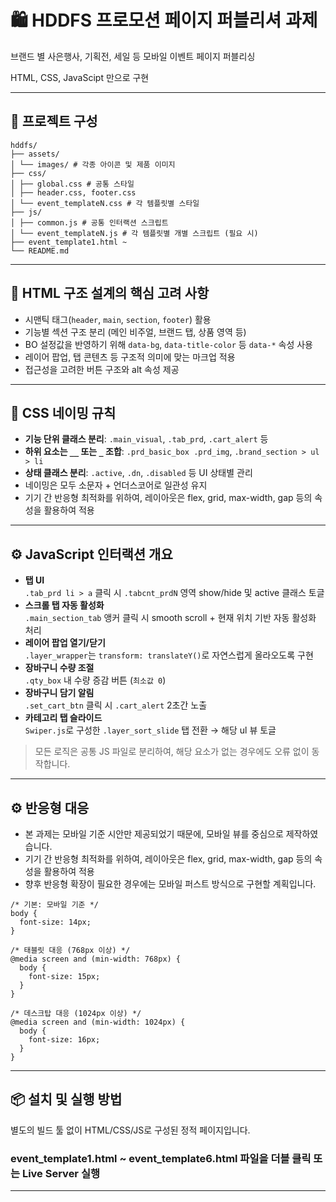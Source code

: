 # 🛍️ HDDFS 프로모션 페이지 퍼블리셔 과제


브랜드 별 사은행사, 기획전, 세일 등 모바일 이벤트 페이지 퍼블리싱

HTML, CSS, JavaScipt 만으로 구현

---

## 📂 프로젝트 구성

```
hddfs/
├── assets/
│ └── images/ # 각종 아이콘 및 제품 이미지
├── css/
│ ├── global.css # 공통 스타일
│ ├── header.css, footer.css
│ └── event_templateN.css # 각 템플릿별 스타일
├── js/
│ ├── common.js # 공통 인터랙션 스크립트
│ └── event_templateN.js # 각 템플릿별 개별 스크립트 (필요 시)
├── event_template1.html ~
└── README.md
```

---

## 🧱 HTML 구조 설계의 핵심 고려 사항

- 시맨틱 태그(`header`, `main`, `section`, `footer`) 활용
- 기능별 섹션 구조 분리 (메인 비주얼, 브랜드 탭, 상품 영역 등)
- BO 설정값을 반영하기 위해 `data-bg`, `data-title-color` 등 `data-*` 속성 사용
- 레이어 팝업, 탭 콘텐츠 등 구조적 의미에 맞는 마크업 적용
- 접근성을 고려한 버튼 구조와 alt 속성 제공

---

## 🎨 CSS 네이밍 규칙

- **기능 단위 클래스 분리**: `.main_visual`, `.tab_prd`, `.cart_alert` 등
- **하위 요소는 `__` 또는 `_` 조합**: `.prd_basic_box .prd_img`, `.brand_section > ul > li`
- **상태 클래스 분리**: `.active`, `.dn`, `.disabled` 등 UI 상태별 관리
- 네이밍은 모두 소문자 + 언더스코어로 일관성 유지
- 기기 간 반응형 최적화를 위하여, 레이아웃은 flex, grid, max-width, gap 등의 속성을 활용하여 적용
 
---

## ⚙️ JavaScript 인터랙션 개요

- **탭 UI**  
  `.tab_prd li > a` 클릭 시 `.tabcnt_prdN` 영역 show/hide 및 active 클래스 토글  
- **스크롤 탭 자동 활성화**  
  `.main_section_tab` 앵커 클릭 시 smooth scroll + 현재 위치 기반 자동 활성화 처리
- **레이어 팝업 열기/닫기**  
  `.layer_wrapper`는 `transform: translateY()`로 자연스럽게 올라오도록 구현
- **장바구니 수량 조절**  
  `.qty_box` 내 수량 증감 버튼 (`최소값 0`)
- **장바구니 담기 알림**  
  `.set_cart_btn` 클릭 시 `.cart_alert` 2초간 노출
- **카테고리 탭 슬라이드**  
  `Swiper.js`로 구성한 `.layer_sort_slide` 탭 전환 → 해당 ul 뷰 토글

> 모든 로직은 공통 JS 파일로 분리하여, 해당 요소가 없는 경우에도 오류 없이 동작합니다.

---

## ⚙️ 반응형 대응

- 본 과제는 모바일 기준 시안만 제공되었기 때문에, 모바일 뷰를 중심으로 제작하였습니다.
- 기기 간 반응형 최적화를 위하여, 레이아웃은 flex, grid, max-width, gap 등의 속성을 활용하여 적용
- 향후 반응형 확장이 필요한 경우에는 모바일 퍼스트 방식으로 구현할 계획입니다.

```
/* 기본: 모바일 기준 */
body {
  font-size: 14px;
}

/* 태블릿 대응 (768px 이상) */
@media screen and (min-width: 768px) {
  body {
    font-size: 15px;
  }
}

/* 데스크탑 대응 (1024px 이상) */
@media screen and (min-width: 1024px) {
  body {
    font-size: 16px;
  }
}
```

---

## 📦 설치 및 실행 방법

별도의 빌드 툴 없이 HTML/CSS/JS로 구성된 정적 페이지입니다.

### event_template1.html ~  event_template6.html 파일을 더블 클릭 또는 Live Server 실행

---
